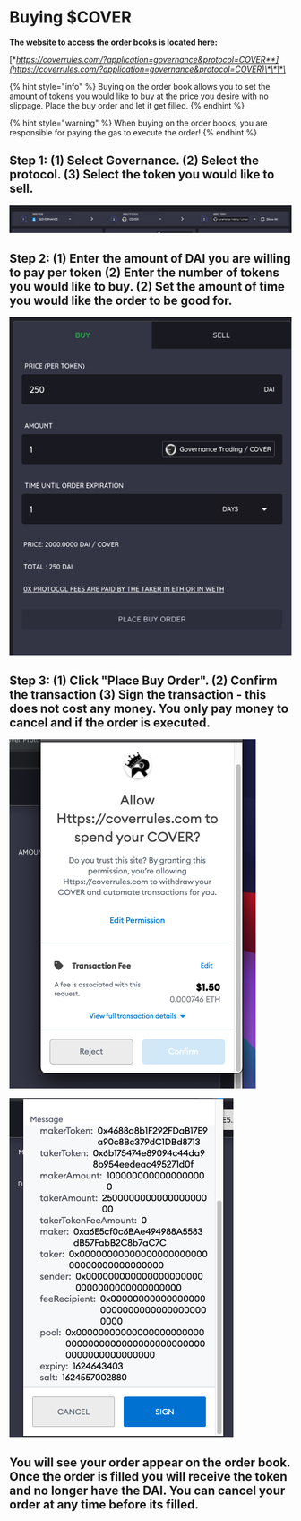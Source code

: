 # Buying $COVER

**The website to access the order books is located here:**

[**https://coverrules.com/?application=governance&protocol=COVER**](https://coverrules.com/?application=governance&protocol=COVER)\*\*\*\*

{% hint style="info" %}
Buying on the order book allows you to set the amount of tokens you would like to buy at the price you desire with no slippage. Place the buy order and let it get filled. 
{% endhint %}

{% hint style="warning" %}
When buying on the order books, you are responsible for paying the gas to execute the order! 
{% endhint %}

##  Step 1: \(1\) Select Governance. \(2\) Select the protocol. \(3\) Select the token you would like to sell. 

![](../../../.gitbook/assets/screen-shot-2021-06-24-at-1.47.00-pm.png)

## Step 2: \(1\) Enter the amount of DAI you are willing to pay per token \(2\) Enter the number of tokens you would like to buy. \(2\) Set the amount of time you would like the order to be good for. 

![](../../../.gitbook/assets/screen-shot-2021-06-24-at-1.54.42-pm.png)

## Step 3: \(1\) Click "Place Buy Order". \(2\) Confirm the transaction \(3\) Sign the transaction - this does not cost any money. You only pay money to cancel and if the order is executed.

![1 - Confirm](../../../.gitbook/assets/screen-shot-2021-06-24-at-1.49.39-pm.png)

![2 - Sign](../../../.gitbook/assets/screen-shot-2021-06-24-at-1.51.19-pm.png)

## You will see your order appear on the order book. Once the order is filled you will receive the token and no longer have the DAI. You can cancel your order at any time before its filled. 





